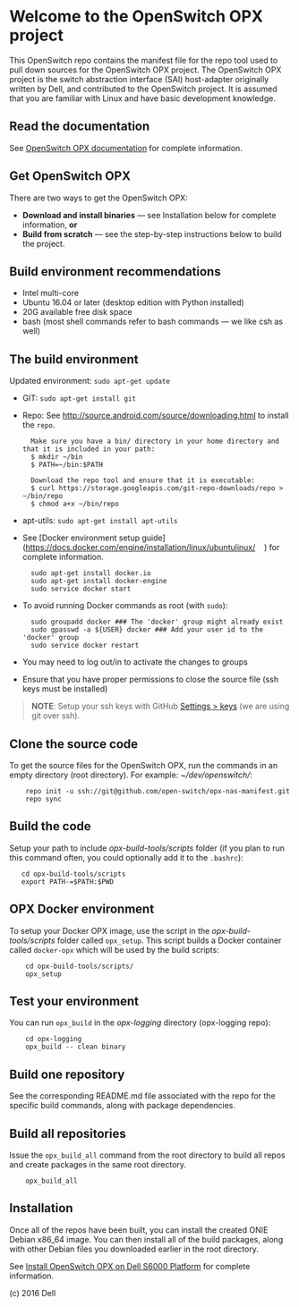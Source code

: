 # Welcome to the OpenSwitch OPX project
This OpenSwitch repo contains the manifest file for the repo tool used to pull down sources for the OpenSwitch OPX project. The OpenSwitch OPX project is the switch abstraction interface (SAI) host-adapter originally written by Dell, and contributed to the OpenSwitch project. It is assumed that you are familiar with Linux and have basic development knowledge.

## Read the documentation
See [OpenSwitch OPX documentation](https://github.com/open-switch/opx-docs/wiki) for complete information.

## Get OpenSwitch OPX
There are two ways to get the OpenSwitch OPX:
- **Download and install binaries** — see Installation below for complete information, **or**
- **Build from scratch** — see the step-by-step instructions below to build the project.

## Build environment recommendations
- Intel multi-core
- Ubuntu 16.04 or later (desktop edition with Python installed)
- 20G available free disk space
- bash (most shell commands refer to bash commands — we like csh as well)

## The build environment
Updated environment: `sudo apt-get update`
- GIT: `sudo apt-get install git`
- Repo: See http://source.android.com/source/downloading.html to install the `repo`.

        Make sure you have a bin/ directory in your home directory and that it is included in your path:
        $ mkdir ~/bin
        $ PATH=~/bin:$PATH
    
        Download the repo tool and ensure that it is executable:
        $ curl https://storage.googleapis.com/git-repo-downloads/repo > ~/bin/repo
        $ chmod a+x ~/bin/repo
    
- apt-utils: `sudo apt-get install apt-utils` 
- See [Docker environment setup guide](https://docs.docker.com/engine/installation/linux/ubuntulinux/
    ) for complete information.
    
        sudo apt-get install docker.io
        sudo apt-get install docker-engine
        sudo service docker start    

- To avoid running Docker commands as root (with `sudo`):

        sudo groupadd docker ### The 'docker' group might already exist
        sudo gpasswd -a ${USER} docker ### Add your user id to the 'docker' group
        sudo service docker restart

- You may need to log out/in to activate the changes to groups
- Ensure that you have proper permissions to close the source file (ssh keys must be installed)

> **NOTE**: Setup your ssh keys with GitHub [Settings > keys](https://github.com/settings/keys) (we are using git over ssh).
    
## Clone the source code
To get the source files for the OpenSwitch OPX, run the commands in an empty directory (root directory). For example: _~/dev/openswitch/_:

        repo init -u ssh://git@github.com/open-switch/opx-nas-manifest.git
        repo sync
        
## Build the code
Setup your path to include _opx-build-tools/scripts_ folder (if you plan to run this command often, you could optionally add it to the `.bashrc`):

       cd opx-build-tools/scripts
       export PATH-=$PATH:$PWD
       
## OPX Docker environment
To setup your Docker OPX image, use the script in the _opx-build-tools/scripts_ folder called `opx_setup`. This script builds a Docker container called `docker-opx` which will be used by the build scripts:

        cd opx-build-tools/scripts/
        opx_setup
        
## Test your environment
You can run `opx_build` in the _opx-logging_ directory (opx-logging repo):

        cd opx-logging
        opx_build -- clean binary
        
## Build one repository
See the corresponding README.md file associated with the repo for the specific build commands, along with package dependencies.

## Build all repositories
Issue the `opx_build_all` command from the root directory to build all repos and create packages in the same root directory.

        opx_build_all
        
## Installation
Once all of the repos have been built, you can install the created ONIE Debian x86_64 image. You can then install all of the build packages, along with other Debian files you downloaded earlier in the root directory.

See [Install OpenSwitch OPX on Dell S6000 Platform](https://github.com/open-switch/opx-docs/wiki/Install-OPX-on-Dell-S6000-ON-platform) for complete information.

(c) 2016 Dell

